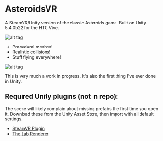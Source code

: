 # AsteroidsVR
A SteamVR/Unity version of the classic Asteroids game.  Built on Unity 5.4.0b22 for the HTC Vive.

![alt tag](https://github.com/evanfletcher42/AsteroidsVR/blob/master/readmeImgs/as1.gif)
* Procedural meshes!
* Realistic collisions!
* Stuff flying everywhere!

![alt tag](https://github.com/evanfletcher42/AsteroidsVR/blob/master/readmeImgs/as2.gif)

This is very much a work in progress.  It's also the first thing I've ever done in Unity.  

## Required Unity plugins (not in repo):

The scene will likely complain about missing prefabs the first time you open it.  Download these from the Unity Asset Store, then import with all default settings.  

* [SteamVR Plugin](https://www.assetstore.unity3d.com/en/#!/content/32647)
* [The Lab Renderer](https://www.assetstore.unity3d.com/en/#!/content/63141)
